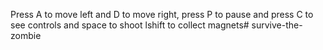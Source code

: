 Press A to move left and D to move right, press P to pause and press C to see controls and space to shoot lshift to collect magnets# survive-the-zombie
